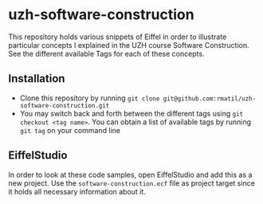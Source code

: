 # uzh-software-construction
This repository holds various snippets of Eiffel in order to illustrate particular concepts I explained in the UZH course Software Construction.
See the different available Tags for each of these concepts.

## Installation

* Clone this repository by running `git clone git@github.com:rmatil/uzh-software-construction.git`
* You may switch back and forth between the different tags using `git checkout <tag name>`. You can obtain a list of available tags by running `git tag` on your command line

## EiffelStudio
In order to look at these code samples, open EiffelStudio and add this as a new project. Use the `software-construction.ecf` file as project target since it holds all necessary information about it.
